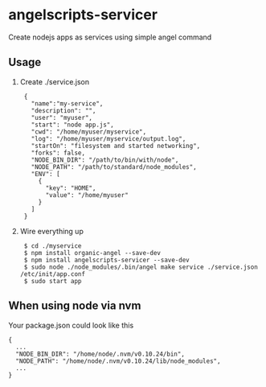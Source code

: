 # angelscripts-servicer

Create nodejs apps as services using simple angel command

## Usage

1. Create ./service.json

        {
          "name":"my-service",
          "description": "",
          "user": "myuser",
          "start": "node app.js",
          "cwd": "/home/myuser/myservice",
          "log": "/home/myuser/myservice/output.log",
          "startOn": "filesystem and started networking",
          "forks": false,
          "NODE_BIN_DIR": "/path/to/bin/with/node",
          "NODE_PATH": "/path/to/standard/node_modules",
          "ENV": [
            { 
              "key": "HOME", 
              "value": "/home/myuser"
            }
          ]
        }

2. Wire everything up

        $ cd ./myservice
        $ npm install organic-angel --save-dev
        $ npm install angelscripts-servicer --save-dev
        $ sudo node ./node_modules/.bin/angel make service ./service.json /etc/init/app.conf
        $ sudo start app

## When using node via nvm

Your package.json could look like this

    {
      ...
      "NODE_BIN_DIR": "/home/node/.nvm/v0.10.24/bin",
      "NODE_PATH": "/home/node/.nvm/v0.10.24/lib/node_modules",
      ...
    }